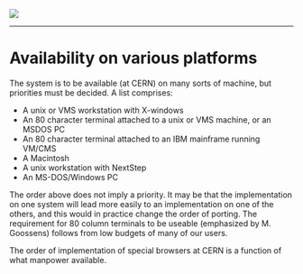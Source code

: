 [![](https://www.w3.org/Icons/WWW/arch1990.gif)](https://www.w3.org/DesignIssues/OldDocs.html)

* * *

#  Availability on various platforms

The system is to be available (at CERN) on many sorts of machine, but
priorities must be decided. A list comprises:

  * A unix or VMS workstation with X-windows 
  * An 80 character terminal attached to a unix or VMS machine, or an MSDOS PC 
  * An 80 character terminal attached to an IBM mainframe running VM/CMS 
  * A Macintosh 
  * A unix workstation with NextStep 
  * An MS-DOS/Windows PC 

The order above does not imply a priority. It may be that the implementation
on one system will lead more easily to an implementation on one of the others,
and this would in practice change the order of porting. The requirement for 80
column terminals to be useable (emphasized by M. Goossens) follows from low
budgets of many of our users.

The order of implementation of special browsers at CERN is a function of what
manpower available.

